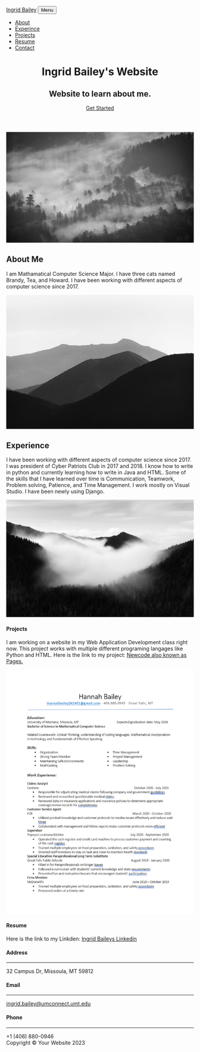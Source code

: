 <!DOCTYPE html>
<html lang="en">

<head>
    <meta charset="utf-8" />
    <meta name="viewport" content="width=device-width, initial-scale=1, shrink-to-fit=no" />
    <meta name="description" content="" />
    <meta name="author" content="" />
    <title>Ingrid Baileys - Website</title>
    <link rel="icon" type="image/x-icon" href="assets/favicon.ico" />
    <!-- Font Awesome icons (free version)-->
    <script src="https://use.fontawesome.com/releases/v6.3.0/js/all.js" crossorigin="anonymous"></script>
    <!-- Google fonts-->
    <link href="https://fonts.googleapis.com/css?family=Varela+Round" rel="stylesheet" />
    <link
        href="https://fonts.googleapis.com/css?family=Nunito:200,200i,300,300i,400,400i,600,600i,700,700i,800,800i,900,900i"
        rel="stylesheet" />
    <!-- Core theme CSS (includes Bootstrap)-->
    <link href="css/styles.css" rel="stylesheet" />
</head>

<body id="page-top">
    <!-- Navigation-->
    <nav class="navbar navbar-expand-lg navbar-light fixed-top" id="mainNav">
        <div class="container px-4 px-lg-5">
            <a class="navbar-brand" href="#page-top">Ingrid Bailey</a>
            <button class="navbar-toggler navbar-toggler-right" type="button" data-bs-toggle="collapse"
                data-bs-target="#navbarResponsive" aria-controls="navbarResponsive" aria-expanded="false"
                aria-label="Toggle navigation">
                Menu
                <i class="fas fa-bars"></i>
            </button>
            <div class="collapse navbar-collapse" id="navbarResponsive">
                <ul class="navbar-nav ms-auto">
                    <li class="nav-item"><a class="nav-link" href="#about">About</a></li>
                    <li class="nav-item"><a class="nav-link" href="#experience">Experince</a></li>
                    <li class="nav-item"><a class="nav-link" href="#projects">Projects</a></li>
                    <li class="nav-item"><a class="nav-link" href="#resume">Resume</a></li>
                    <li class="nav-item"><a class="nav-link" href="#signup">Contact</a></li>
                </ul>
            </div>
        </div>
    </nav>
    <!-- Masthead-->
    <header class="masthead">
        <div class="container px-4 px-lg-5 d-flex h-100 align-items-center justify-content-center">
            <div class="d-flex justify-content-center">
                <div class="text-center">
                    <h1 class="mx-auto my-0 text-uppercase">Ingrid Bailey's Website</h1>
                    <h2 class="text-white-50 mx-auto mt-2 mb-5">Website to learn about me.</h2>
                    <a class="btn btn-primary" href="#about">Get Started</a>
                </div>
            </div>
        </div>
    </header>
    <!-- About-->
    <section class="about-section text-center" id="about">
        <div class="container px-4 px-lg-5">
            <div class="row gx-4 gx-lg-5 justify-content-center">
                <div class="col-lg-8">
                    <img class="img-fluid" src="assets/img/bg-signup.jpg" alt="..." />
                    <h2 class="text-white mb-4">About Me</h2>
                    <p class="text-white-50">
                        I am Mathamatical Computer Science Major. I have three
                        cats named Brandy, Tea, and Howard. I have been working with different aspects of computer
                        science since 2017.
                    </p>
                </div>
            </div>
        </div>
    </section>
    <!--Experince-->
    <section class="experience-section text-center" id="experience">
        <div class="container px-4 px-lg-5">
            <div class="row gx-4 gx-lg-5 justify-content-center">
                <div class="col-lg-8">
                    <img class="img-fluid" src="assets/img/demo-image-01.jpg" alt="..." />
                    <h2 class=" mb-4">Experience</h2>
                    <p class="text-black-50 ">
                        I have been working with different aspects of computer
                        science since 2017. I was president of Cyber Patriots Club in 2017 and 2018. I know how to
                        write in python and currently learning how to write in Java and HTML. Some of the skills that I
                        have learned over time is Communication, Teamwork, Problem solving, Patience, and Time
                        Management. I work mostly on Visual Studio. I have been newly using Django.
                    </p>
                </div>
            </div>
            <!--<img class="img-fluid" src="assets/img/ipad.png" alt="..." />-->
        </div>
    </section>
    <!-- Projects-->
    <section class="projects-section bg-light" id="projects">
        <div class="container px-4 px-lg-5">
            <!-- Featured Project Row-->
            <div class="row gx-0 mb-4 mb-lg-5 align-items-center">
                <div class="col-xl-8 col-lg-7"><img class="img-fluid mb-3 mb-lg-0" src="assets/img/bg-masthead.jpg"
                        alt="..." /></div>
                <div class="col-xl-4 col-lg-5">
                    <div class="featured-text text-center text-lg-left">
                        <h4>Projects</h4>
                        <p class="text-black-50 mb-0">
                            I am working on a website in my Web Application Development class right now. This project
                            works with multiple different programing langages like Python and HTML.
                            Here is the link to my project: <a href="https://github.com/Ingrid-Amar/newcode.git">Newcode
                                also known as Pages.</a>
                        </p>
                    </div>
                </div>
            </div>
    </section>
    <!-- Resume-->
    <section class="resume-section bg-light" id="resume">
        <div class="container px-4 px-lg-5">
            <!-- Featured Project Row-->
            <div class="row gx-0 mb-4 mb-lg-5 align-items-center">
                <div class="col-xl-8 col-lg-7"><img class="img-fluid mb-3 mb-lg-0" src="assets/img/Resume.png"
                        alt="..." /></div>
                <div class="col-xl-4 col-lg-5">
                    <div class="featured-text text-center text-lg-left">
                        <h4>Resume</h4>
                        <p class="text-black-50 mb-0">
                            Here is the link to my Linkden: <a href="www.linkedin.com/in/hannah-bailey-276071251">Ingrid
                                Baileys Linkedin</a>
                        </p>
                    </div>
                </div>
            </div>
    </section>
    <!-- Contact-->
    <section class="contact-section bg-black" id="signup">
        <div class="container px-4 px-lg-5">
            <div class="row gx-4 gx-lg-5">
                <div class="col-md-4 mb-3 mb-md-0">
                    <div class="card py-4 h-100">
                        <div class="card-body text-center">
                            <i class="fas fa-map-marked-alt text-primary mb-2"></i>
                            <h4 class="text-uppercase m-0">Address</h4>
                            <hr class="my-4 mx-auto" />
                            <div class="small text-black-50">32 Campus Dr, Missoula, MT 59812</div>
                        </div>
                    </div>
                </div>
                <div class="col-md-4 mb-3 mb-md-0">
                    <div class="card py-4 h-100">
                        <div class="card-body text-center">
                            <i class="fas fa-envelope text-primary mb-2"></i>
                            <h4 class="text-uppercase m-0">Email</h4>
                            <hr class="my-4 mx-auto" />
                            <div class="small text-black-50"><a href="#!">ingrid.bailey@umconnect.umt.edu</a>
                            </div>
                        </div>
                    </div>
                </div>
                <div class="col-md-4 mb-3 mb-md-0">
                    <div class="card py-4 h-100">
                        <div class="card-body text-center">
                            <i class="fas fa-mobile-alt text-primary mb-2"></i>
                            <h4 class="text-uppercase m-0">Phone</h4>
                            <hr class="my-4 mx-auto" />
                            <div class="small text-black-50">+1 (406) 880-0946</div>
                        </div>
                    </div>
                </div>
            </div>
        </div>
    </section>
    <!-- Footer-->
    <footer class="footer bg-black small text-center text-white-50">
        <div class="container px-4 px-lg-5">Copyright &copy; Your Website 2023</div>
    </footer>
    <!-- Bootstrap core JS-->
    <script src="https://cdn.jsdelivr.net/npm/bootstrap@5.2.3/dist/js/bootstrap.bundle.min.js"></script>
    <!-- Core theme JS-->
    <script src="js/scripts.js"></script>
    <!-- * * * * * * * * * * * * * * * * * * * * * * * * * * * * * * * * * * * * * * * *-->
    <!-- * *                               SB Forms JS                               * *-->
    <!-- * * Activate your form at https://startbootstrap.com/solution/contact-forms * *-->
    <!-- * * * * * * * * * * * * * * * * * * * * * * * * * * * * * * * * * * * * * * * *-->
    <script src="https://cdn.startbootstrap.com/sb-forms-latest.js"></script>
</body>

</html>
